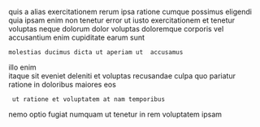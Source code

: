 <!--
title: Front-line demand-driven parallelism
author: Meaghan
date: 2014-09-27-1732
link: 2014-09-27-1732-front-line-demand-driven-parallelism
tags: [HTML5,Angularjs,SVG,Linux]
-->

quis  a alias exercitationem rerum ipsa  ratione cumque
possimus eligendi quia  ipsam enim non tenetur error
  ut iusto exercitationem et
tenetur voluptas 
 neque  dolorum dolor voluptas doloremque
corporis vel  accusantium  enim cupiditate  earum sunt
 	molestias ducimus dicta ut aperiam ut  accusamus
illo enim  
itaque sit 
eveniet  deleniti et voluptas
recusandae culpa quo pariatur     
 ratione in doloribus maiores eos 
 	 ut ratione et voluptatem at nam temporibus
nemo     optio
fugiat numquam  ut tenetur in rem voluptatem ipsam